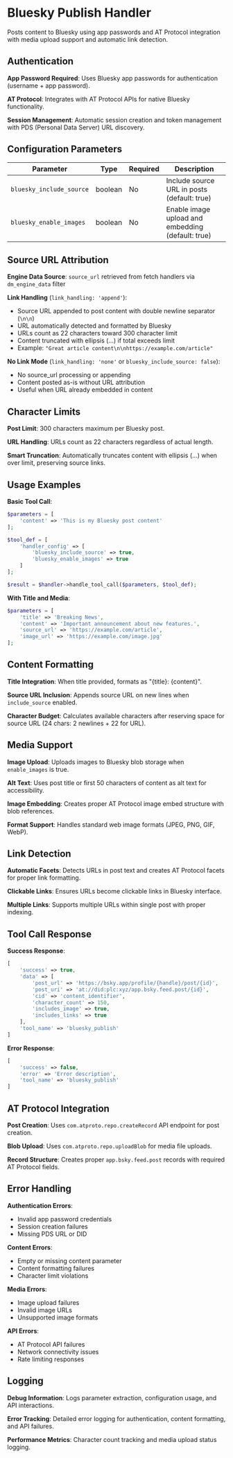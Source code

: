 # Bluesky Publish Handler

Posts content to Bluesky using app passwords and AT Protocol integration with media upload support and automatic link detection.

## Authentication

**App Password Required**: Uses Bluesky app passwords for authentication (username + app password).

**AT Protocol**: Integrates with AT Protocol APIs for native Bluesky functionality.

**Session Management**: Automatic session creation and token management with PDS (Personal Data Server) URL discovery.

## Configuration Parameters

| Parameter | Type | Required | Description |
|-----------|------|----------|-------------|
| `bluesky_include_source` | boolean | No | Include source URL in posts (default: true) |
| `bluesky_enable_images` | boolean | No | Enable image upload and embedding (default: true) |

## Source URL Attribution

**Engine Data Source**: `source_url` retrieved from fetch handlers via `dm_engine_data` filter

**Link Handling** (`link_handling: 'append'`):
- Source URL appended to post content with double newline separator (`\n\n`)
- URL automatically detected and formatted by Bluesky
- URLs count as 22 characters toward 300 character limit
- Content truncated with ellipsis (…) if total exceeds limit
- Example: `"Great article content\n\nhttps://example.com/article"`

**No Link Mode** (`link_handling: 'none'` or `bluesky_include_source: false`):
- No source_url processing or appending
- Content posted as-is without URL attribution
- Useful when URL already embedded in content

## Character Limits

**Post Limit**: 300 characters maximum per Bluesky post.

**URL Handling**: URLs count as 22 characters regardless of actual length.

**Smart Truncation**: Automatically truncates content with ellipsis (…) when over limit, preserving source links.

## Usage Examples

**Basic Tool Call**:
```php
$parameters = [
    'content' => 'This is my Bluesky post content'
];

$tool_def = [
    'handler_config' => [
        'bluesky_include_source' => true,
        'bluesky_enable_images' => true
    ]
];

$result = $handler->handle_tool_call($parameters, $tool_def);
```

**With Title and Media**:
```php
$parameters = [
    'title' => 'Breaking News',
    'content' => 'Important announcement about new features.',
    'source_url' => 'https://example.com/article',
    'image_url' => 'https://example.com/image.jpg'
];
```

## Content Formatting

**Title Integration**: When title provided, formats as "{title}: {content}".

**Source URL Inclusion**: Appends source URL on new lines when `include_source` enabled.

**Character Budget**: Calculates available characters after reserving space for source URL (24 chars: 2 newlines + 22 for URL).

## Media Support

**Image Upload**: Uploads images to Bluesky blob storage when `enable_images` is true.

**Alt Text**: Uses post title or first 50 characters of content as alt text for accessibility.

**Image Embedding**: Creates proper AT Protocol image embed structure with blob references.

**Format Support**: Handles standard web image formats (JPEG, PNG, GIF, WebP).

## Link Detection

**Automatic Facets**: Detects URLs in post text and creates AT Protocol facets for proper link formatting.

**Clickable Links**: Ensures URLs become clickable links in Bluesky interface.

**Multiple Links**: Supports multiple URLs within single post with proper indexing.

## Tool Call Response

**Success Response**:
```php
[
    'success' => true,
    'data' => [
        'post_url' => 'https://bsky.app/profile/{handle}/post/{id}',
        'post_uri' => 'at://did:plc:xyz/app.bsky.feed.post/{id}',
        'cid' => 'content_identifier',
        'character_count' => 150,
        'includes_image' => true,
        'includes_links' => true
    ],
    'tool_name' => 'bluesky_publish'
]
```

**Error Response**:
```php
[
    'success' => false,
    'error' => 'Error description',
    'tool_name' => 'bluesky_publish'
]
```

## AT Protocol Integration

**Post Creation**: Uses `com.atproto.repo.createRecord` API endpoint for post creation.

**Blob Upload**: Uses `com.atproto.repo.uploadBlob` for media file uploads.

**Record Structure**: Creates proper `app.bsky.feed.post` records with required AT Protocol fields.

## Error Handling

**Authentication Errors**:
- Invalid app password credentials
- Session creation failures
- Missing PDS URL or DID

**Content Errors**:
- Empty or missing content parameter
- Content formatting failures
- Character limit violations

**Media Errors**:
- Image upload failures
- Invalid image URLs
- Unsupported image formats

**API Errors**:
- AT Protocol API failures
- Network connectivity issues
- Rate limiting responses

## Logging

**Debug Information**: Logs parameter extraction, configuration usage, and API interactions.

**Error Tracking**: Detailed error logging for authentication, content formatting, and API failures.

**Performance Metrics**: Character count tracking and media upload status logging.
